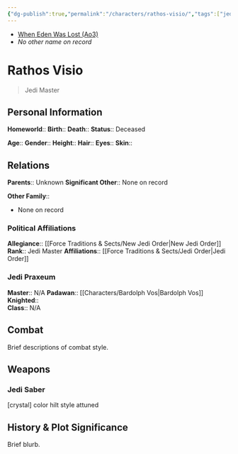 ```yaml
---
{"dg-publish":true,"permalink":"/characters/rathos-visio/","tags":["jedi","resistance","jedipraxeum","jedimaster","newjediorder","formii","forcesensitive"]}
---
```


- [When Eden Was Lost (Ao3)](https://archiveofourown.org/works/19334440/chapters/45992584)
- *No other name on record*
# Rathos Visio
>Jedi Master

## Personal Information

**Homeworld**:: 
**Birth**:: 
**Death**:: 
**Status**::  Deceased

**Age**:: 
**Gender**:: 
**Height**::
**Hair**::
**Eyes**::
**Skin**::

## Relations

**Parents**::  Unknown
**Significant Other**::  None on record

**Other Family**::
- None on record

### Political Affiliations

**Allegiance**::  [[Force Traditions & Sects/New Jedi Order\|New Jedi Order]]
**Rank**::  Jedi Master
**Affiliations**::  [[Force Traditions & Sects/Jedi Order\|Jedi Order]]

### Jedi Praxeum

**Master**::  N/A
**Padawan**::  [[Characters/Bardolph Vos\|Bardolph Vos]]
**Knighted**::  
**Class**::  N/A

## Combat

Brief descriptions of combat style.

## Weapons

### Jedi Saber

[crystal] color hilt style attuned

## History & Plot Significance

Brief blurb.